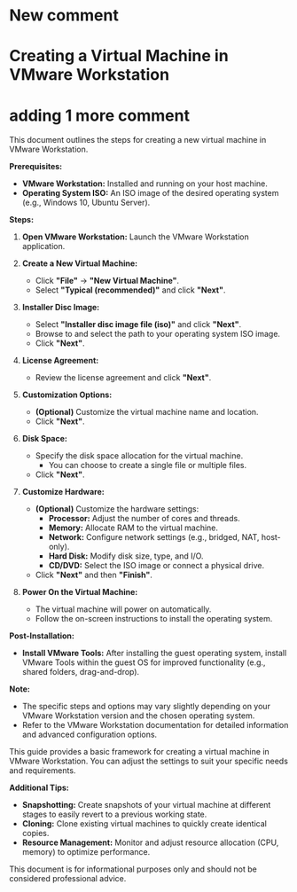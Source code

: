 # New comment 
# Creating a Virtual Machine in VMware Workstation
# adding 1 more comment 
This document outlines the steps for creating a new virtual machine in VMware Workstation.

**Prerequisites:**

* **VMware Workstation:** Installed and running on your host machine.
* **Operating System ISO:** An ISO image of the desired operating system (e.g., Windows 10, Ubuntu Server).

**Steps:**

1. **Open VMware Workstation:** Launch the VMware Workstation application.

2. **Create a New Virtual Machine:**
   - Click **"File"** -> **"New Virtual Machine"**.
   - Select **"Typical (recommended)"** and click **"Next"**.

3. **Installer Disc Image:**
   - Select **"Installer disc image file (iso)"** and click **"Next"**.
   - Browse to and select the path to your operating system ISO image.
   - Click **"Next"**.

4. **License Agreement:**
   - Review the license agreement and click **"Next"**.

5. **Customization Options:**
   - **(Optional)** Customize the virtual machine name and location. 
   - Click **"Next"**.

6. **Disk Space:**
   - Specify the disk space allocation for the virtual machine.
     - You can choose to create a single file or multiple files.
   - Click **"Next"**.

7. **Customize Hardware:**
   - **(Optional)** Customize the hardware settings:
      - **Processor:** Adjust the number of cores and threads.
      - **Memory:** Allocate RAM to the virtual machine.
      - **Network:** Configure network settings (e.g., bridged, NAT, host-only).
      - **Hard Disk:** Modify disk size, type, and I/O.
      - **CD/DVD:** Select the ISO image or connect a physical drive.
   - Click **"Next"** and then **"Finish"**.

8. **Power On the Virtual Machine:**
   - The virtual machine will power on automatically.
   - Follow the on-screen instructions to install the operating system.

**Post-Installation:**

* **Install VMware Tools:** After installing the guest operating system, install VMware Tools within the guest OS for improved functionality (e.g., shared folders, drag-and-drop).

**Note:**

* The specific steps and options may vary slightly depending on your VMware Workstation version and the chosen operating system.
* Refer to the VMware Workstation documentation for detailed information and advanced configuration options.

This guide provides a basic framework for creating a virtual machine in VMware Workstation. You can adjust the settings to suit your specific needs and requirements.

**Additional Tips:**

* **Snapshotting:** Create snapshots of your virtual machine at different stages to easily revert to a previous working state.
* **Cloning:** Clone existing virtual machines to quickly create identical copies.
* **Resource Management:** Monitor and adjust resource allocation (CPU, memory) to optimize performance.

This document is for informational purposes only and should not be considered professional advice.